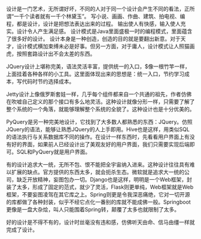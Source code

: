 设计是一门艺术，无所谓好坏，不同的人对于同一个设计会产生不同的看法，正所谓“一千个读者就有一千个林黛玉”。
写小说、画画、作曲、建筑、拍电视、编程，都是设计，设计是把想法表达出来的过程。
输出使人有快感，输入使人充实。设计令人产生满足感。
设计模式是Java里面盛极一时的编程模式，里面蕴含了很多好的设计。
设计本身是一种创造，创造的目的就是要翻出新意。对于天才，设计模式横加束缚未必是好事。但另一方面，对于庸人，设计模式让人照猫画虎，按照套路设计出不会太差的东西。

JQuery设计上堪称完美，语法灵活丰富，提供统一的入口，$像一根竹竿一样，上面挂着各种各样的小工具。这里面体现出来的思想是：统一入口，节约学习成本，写代码时节约选择成本。

Jetty设计上像俄罗斯套娃一样，几乎每个组件都来自一个共通的祖先，作者仿佛在吹嘘自己定义的那个接口有多么地灵活。这种设计就像分形一样，只需要了解了整个系统的一个角落，就能够理解整个系统的全貌了。这种设计也是十分优美的。

PyQuery是另一种完美地设计，它找到了大多数人都熟悉的东西：JQuery。仿照JQuery的语法，能够让熟悉JQuery的人上手即用。Hive也是这样，用类似SQL的语法执行与关系数据库不同的操作。在设计一样东西时，先看看用户界面上有没有好的界面，如果前人已经设计出了美观友好的用户界面，我们只需要实现后端即可。SQL和PyQuery就是用户界面。

有的设计追求大一统，无所不包、恨不能把全宇宙纳入进来。这种设计往往具有难以扩展的缺点。官方提供的东西太多，就会扼杀生态。微软就是追求大一统的公司，缺乏开放精神，妄图包办一切。Django也是这样，明明是一个Web框架，封装了太多，形成了固定的范式，就少了灵活，Flask则更单纯，Web框架就是Web框架，不要妄图凌驾在其它库之上。Spring则更是令我深恶痛绝，它对一切开源的库都做了各种封装，似乎不经它点化一番别的库就不能成佛一般。Springboot更像是一盘大杂烩，叫人只能围着Spring转，颠覆了太多也就限制了太多。

好的设计是不得不有的，设计时丝毫没有违和感，仿佛听天由命、信马由缰一样就完成了设计。